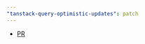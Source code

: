 ```yaml
---
"tanstack-query-optimistic-updates": patch
---
```


- [PR](https://github.com/mugglim/tanstack-query-optimistic-updates/pull/9)
